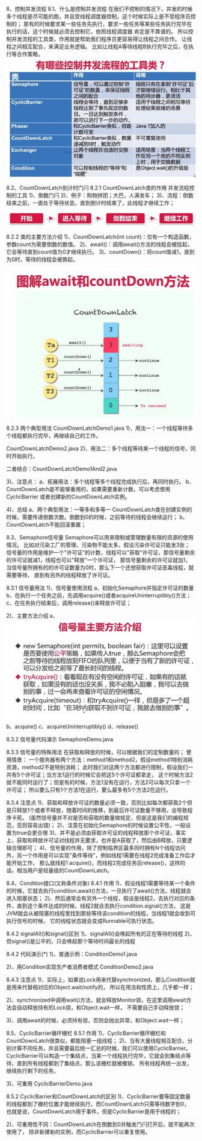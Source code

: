 8、控制并发流程
8.1、什么是控制并发流程
在我们不控制的情况下，并发的时候多个线程是尽可能的跑，并且受线程调度器控制，这个时候实际上是不受程序员控制的；
那有的时候要求某一些任务先执行，要求一些任务等某些任务执行完毕在执行的话，这个时候就必须去控制它，依照线程调度器
肯定是不靠谱的。
所以控制并发流程的工具类，作用就是帮助我们程序员更容易得让线程之间合作。
让线程之间相互配合，来满足业务逻辑。
比如让线程A等待线程B执行完毕之后，在执行等合作策略。
![binaryTree](../img/常见控制并发流程工具类.png "binaryTree")

8.2、CountDownLatch到计时门闩
8.2.1 CountDownLatch类的作用
并发流程控制的工具
1)、倒数门闩
2)、例子：购物拼团；大巴，人满发车；
3)、流程：倒数结束之前，一直处于等待状态，直到倒计时结束了，此线程才继续工作；

![binaryTree](../img/CountDownLatch工作流程.png "binaryTree")

8.2.2 类的主要方法介绍
1)、CountDownLatch(int count)：仅有一个构造函数，参数count为需要倒数的数值。
2)、await()：调用await()方法的线程会被挂起，它会等待直到count值为0才继续执行。
3)、countDown()：将count值减1，直到为0时，等待的线程会被换起。

![binaryTree](../img/图解await和countDown方法.png "binaryTree")

8.2.3 两个典型用法
CountDownLatchDemo1.java
1)、用法一：一个线程等待多个线程都执行完毕，再继续自己的工作。

CountDownLatchDemo2.java
2)、用法二：多个线程等待某一个线程的信号，同时开始执行。

二者结合：CountDownLatchDemo1And2.java

3)、注意点：
a、拓展用法：多个线程等多个线程完成执行后，再同时执行。
b、CountDownLatch是不能够重用的，如果需要重新计数，可以考虑使用CyclicBarrier
或者创建新的CountDownLatch实例。

4)、总结
a、两个典型用法：一等多和多等一
CountDownLatch类在创建实例的时候，需要传递倒数次数。倒数到0的时候，之前等待的线程会继续运行；
b、CountDownLatch不能回滚重置；

8.3、Semaphore信号量
Semaphore可以用来限制或管理数量有限的资源的使用情况。
比如对污染工厂的管理，污染物不能太多，假设污染许可证只能发3张；
信号量的作用是维护一个"许可证"的计数，线程可以"获取"许可证，那信号量剩余的许可证就减1，线程也可以"释放"一个许可证，
那信号量剩余的许可证就加1，当信号量所拥有的的许可证数量为0时，那么下一个还想获取许可证恶毒线程，就需要等待，
直到有另外的线程释放了许可证。

8.3.1 信号量用法
1)、信号量使用流程
 a、初始化Semaphore并指定许可证的数量
 b、在执行一个任务之前，先调用acquire()或者acquireUninterruptibly()方法；
 c、在任务执行结束后，调用release()来释放许可证；
 
2)、主要方法介绍
 a、![binaryTree](../img/信号量主要方法介绍.png "binaryTree")
 b、acquire()
 c、acquireUninterruptibly()
 d、release()

8.3.2 信号量代码演示
SemaphoreDemo.java

8.3.3 信号量的特殊用法
在获取和释放的时候，可以根据我们的定制数量的；
使用情景：
一个服务器有两个方法：method1和method2，假设method1特别消耗资源，method2不是特别消耗；
此时我们对这两个方法都进行限制，假设我们一共有5个许可证；当方法1运行的时候它会把这5个许可证都拿走，
这个时候方法2就不能同时运行了；但是有的时候，方法1没有在运行，方法2可以每次只拿一个许可证；
所以要么只有1个方法1在运行，要么最多有5个方法2在运行。

8.3.4 注意点
1)、获取和释放许可证的数量必须一致，否则比如每次都获取2个但是只释放1个或者不释放，随着时间的推移，到最后许可证数量不够用，会导致程序卡死。
(虽然信号量并不对是否和获取的数量做规定，但是这是我们的编程规范，否则容易出错)；
2)、注意在初始化Semaphore的时候设置公平性，一般设置为true会更合理
3)、并不是必须由获取许可证的线程释放那个许可证，事实上，获取和释放许可证对线程并无要求，也许是A获取了，然后由B释放，只要逻辑合理即可；
4)、信号量的作用，除了控制临界区最多同时拥有N个线程访问外，另一个作用是可以实现"条件等待"，例如线程1需要在线程2完成准备工作后才能开始工作，
那么就线程1 acquire()，而线程2完成任务后release()，这样的话，相当用户是轻量级的CountDownLatch。

8.4、Condition接口(又称条件对象)
8.4.1 作用
1)、假设线程1需要等待某一个条件的时候，它就去执行condition.await()方法，一旦执行了await()方法，线程就会进入阻塞状态；
2)、然后通常会有另外一个线程，假设是线程2，去执行对应的条件，直到这个条件达成的时候，线程2就会去执行condition.signal()方法，
这是JVM就会从被阻塞的线程里找到那些等待该condition的线程，当线程1就会收到可执行信号的时候，
它的线程状态就会变成Runnable可执行状态。

8.4.2 signalAll()和signal()区别
1)、signalAll()会唤起所有的正在等待的线程
2)、但signal()是公平的，只会唤起那个等待时间最长的线程

8.4.2 代码演示(*)
1)、普通示例：ConditionDemo1.java

2)、用Condition实现生产者消费者模式
ConditionDemo2.java

8.4.3 注意点
1)、实际上，如果说Lock用来代替synchronized，那么Condition就是用来代替相对应的Object.wait/notify的，
所以在用法和性质上，几乎都一样；

2)、synchronized中调用wait()方法，就会释放Monitor锁，在这里调用await方法会自动释放持有的Lock锁，和Object.wait一样，
不需要自己手动释放锁；

3)、调用await的时候，必须持有锁，否则会抛出异常，和Object.wait一样；

8.5、CyclicBarrier循环栅栏
8.5.1 作用
1)、CyclicBarrier循环栅栏和CountDownLatch很类似，都能阻塞一组线程；
2)、当有大量线程相互配合，分别计算不同任务，并且需要最后统一汇总的时候，我们可以使用CyclicBarrier。
CyclicBarrier可以构造一个集结点，当某一个线程执行完毕，它就会到集结点等待，直到所有线程都到了集结点，那么该栅栏就被撤销，
所有线程再统一出发，继续执行剩下的任务。

3)、可重用
CyclicBarrierDemo.java

8.5.2 CyclicBarrier和CountDownLatch的区别
1)、CyclicBarrier要等固定数量的线程都到了栅栏位置才能继续执行，而CountDownLatch只需等待数字到0，
也就是说，CountDownLatch用于事件，但是CyclicBarrier是用于线程的；

2)、可重用性不同：CountDownLatch在倒数到0并触发门闩打开后，就不能再次使用了，
除非新建新的实例，而CyclicBarrier可以重复使用。